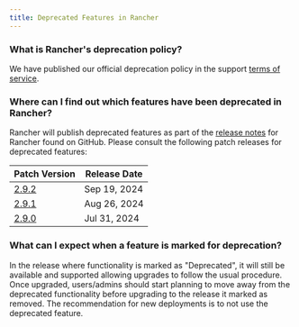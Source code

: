 ```yaml
---
title: Deprecated Features in Rancher
---
```


<head>
  <link rel="canonical" href="https://ranchermanager.docs.rancher.com/faq/deprecated-features"/>
</head>

### What is Rancher's deprecation policy?

We have published our official deprecation policy in the support [terms of service](https://rancher.com/support-maintenance-terms).

### Where can I find out which features have been deprecated in Rancher?

Rancher will publish deprecated features as part of the [release notes](https://github.com/rancher/rancher/releases) for Rancher found on GitHub. Please consult the following patch releases for deprecated features:

| Patch Version |  Release Date |
|---------------|---------------|
| [2.9.2](https://github.com/rancher/rancher/releases/tag/v2.9.2) | Sep 19, 2024 |
| [2.9.1](https://github.com/rancher/rancher/releases/tag/v2.9.1) | Aug 26, 2024 |
| [2.9.0](https://github.com/rancher/rancher/releases/tag/v2.9.0) | Jul 31, 2024 |

### What can I expect when a feature is marked for deprecation?

In the release where functionality is marked as "Deprecated", it will still be available and supported allowing upgrades to follow the usual procedure. Once upgraded, users/admins should start planning to move away from the deprecated functionality before upgrading to the release it marked as removed. The recommendation for new deployments is to not use the deprecated feature.